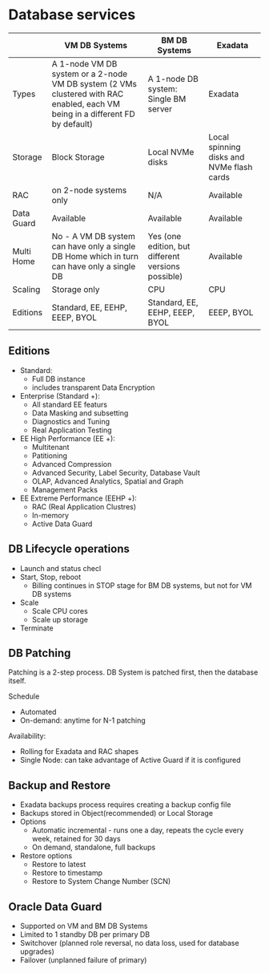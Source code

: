 # Database services

|       | VM DB Systems | BM DB Systems | Exadata |
| --- | --- | --- | --- |
| Types | A 1-node VM DB system or a 2-node VM DB system (2 VMs clustered with RAC enabled, each VM being in a different FD by default) | A 1-node DB system: Single BM server | Exadata |
| Storage | Block Storage | Local NVMe disks | Local spinning disks and NVMe flash cards |
| RAC | on 2-node systems only | N/A | Available |
| Data Guard | Available | Available | Available |
| Multi Home | No - A VM DB system can have only a single DB Home which in turn can have only a single DB | Yes (one edition, but different versions possible) | Available |
| Scaling | Storage only | CPU | CPU |
| Editions | Standard, EE, EEHP, EEEP, BYOL | Standard, EE, EEHP, EEEP, BYOL | EEEP, BYOL |


## Editions
- Standard:
  - Full DB instance
  - includes transparent Data Encryption
- Enterprise (Standard +):
  - All standard EE featurs
  - Data Masking and subsetting
  - Diagnostics and Tuning
  - Real Application Testing
- EE High Performance (EE +):
  - Multitenant
  - Patitioning
  - Advanced Compression
  - Advanced Security, Label Security, Database Vault
  - OLAP, Advanced Analytics, Spatial and Graph
  - Management Packs
- EE Extreme Performance (EEHP +):
  - RAC (Real Application Clustres)
  - In-memory
  - Active Data Guard
  
## DB Lifecycle operations
- Launch and status checl
- Start, Stop, reboot
  - Billing continues in STOP stage for BM DB systems, but not for VM DB systems
- Scale 
  - Scale CPU cores
  - Scale up storage
- Terminate

## DB Patching
Patching is a 2-step process. DB System is patched first, then the database itself.

Schedule
- Automated
- On-demand: anytime for N-1 patching

Availability:
- Rolling for Exadata and RAC shapes
- Single Node: can take advantage of Active Guard if it is configured

## Backup and Restore
- Exadata backups process requires creating a backup config file
- Backups stored in Object(recommended) or Local Storage
- Options
  - Automatic incremental - runs one a day, repeats the cycle every week, retained for 30 days
  - On demand, standalone, full backups
- Restore options
  - Restore to latest
  - Restore to timestamp
  - Restore to System Change Number (SCN)
  
 ## Oracle Data Guard
 - Supported on VM and BM DB Systems
 - Limited to 1 standby DB per primary DB
 - Switchover (planned role reversal, no data loss, used for database upgrades)
 - Failover (unplanned failure of primary)
